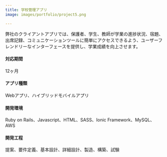 ```yaml
---
title: 学校管理アプリ
image: images/portfolio/project5.png

---
```

弊社のクライアントアプリでは、保護者、学生、教師が学業の進捗状況、宿題、出席記録、コミュニケーションツールに簡単にアクセスできるよう、ユーザーフレンドリーなインターフェースを提供し、学業成績を向上させます。

#### 対応期間
12ヶ月

#### アプリ種類
Webアプリ、ハイブリッドモバイルアプリ

#### 開発環境
Ruby on Rails、Javascript、HTML、SASS、Ionic Framework、MySQL、AWS

#### 開発工程
提案、要件定義、基本設計、詳細設計、製造、構築、試験